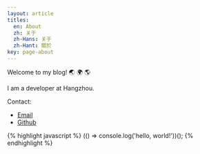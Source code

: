 ```yaml
---
layout: article
titles:
  en: About
  zh: 关于
  zh-Hans: 关于
  zh-Hant: 關於
key: page-about
---
```


Welcome to my blog! :earth_asia: :earth_africa: :earth_americas:

I am a developer at Hangzhou. 

Contact: 
- [Email](mailto://peter7rui@yahoo.com)
- [Github](https://github.com/moon-rui)

{% highlight javascript %}
(() => console.log('hello, world!'))();
{% endhighlight %}